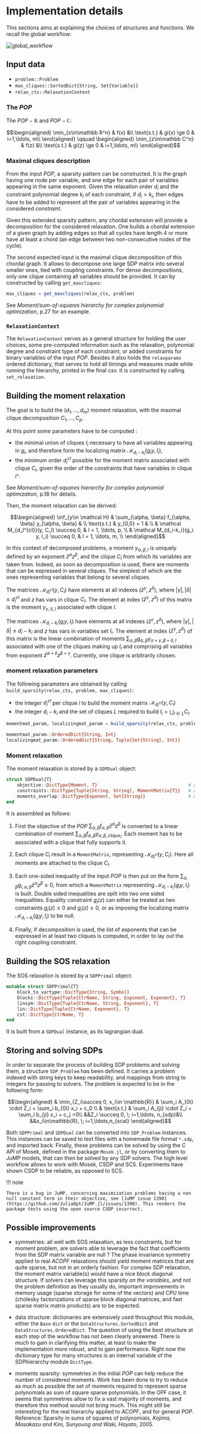 # Implementation details

This sections aims at explaining the choices of structures and functions. We recall the global workflow:

![global_workflow](../images/hierarchy_workflow.png)

## Input data

- `problem::Problem`
- `max_cliques::SortedDict{String, Set{Variable}}`
- `relax_ctx::RelaxationContext`

### The $POP$

The $POP-\mathbb R$ and $POP-\mathbb C$:

```math
\begin{aligned}
\min_{x\in\mathbb R^n} & f(x) &\\
\text{s.t.} & gi(x) \ge 0 & i=1,\ldots, m\\
\end{aligned}
\qquad
\begin{aligned}
\min_{z\in\mathbb C^n} & f(z) &\\
\text{s.t.} & gi(z) \ge 0 & i=1,\ldots, m\\
\end{aligned}
```

### Maximal cliques description

From the input $POP$, a sparsity pattern can be constructed. It is the graph having one node per variable, and one edge for each pair of variables appearing in the same exponent. Given the relaxation order $d_i$ and the constraint polynomial degree $k_i$ of each constraint, if $d_i > k_i$, then edges have to be added to represent all the pair of variables appearing in the considered *constraint*.

Given this extended sparsity pattern, any chordal extension will provide a decomposition for the considered relaxation. One builds a chordal extension of a given graph by adding edges so that all cycles have length 4 or more have at least a chord (an edge between two non-consecutive nodes of the cycle).

The second expected input is the maximal clique decomposition of this chordal graph. It allows to decompose one large SDP matrix into several smaller ones, tied with coupling constraints. For dense decompositions, only one clique containing all variables should be provided. It can by constructed by calling `get_maxcliques`:

```julia
max_cliques = get_maxcliques(relax_ctx, problem)
```

See *Moment/sum-of-squares hierarchy for complex polynomial optimization*, p.27 for an example.

### `RelaxationContext`

The `RelaxationContext` serves as a general structure for holding the user choices, some pre-computed information such as the relaxation, polynomial degree and constraint type of each constraint, or added constraints for binary variables of the input $POP$. Besides it also holds the `relaxparams` ordered dictionary, that serves to hold all timings and measures made while running the hierarchy, printed in the final csv. It is constructed by calling `set_relaxation`.

## Building the moment relaxation

The goal is to build the $(d_1, \ldots, d_m)$ moment relaxation, with the maximal clique decomposition $C_1, \ldots, C_p$.

At this point some parameters have to be computed :

- the minimal union of cliques $I_i$ necessary to have all variables appearing in $g_i$, and therefore form the localizing matrix $\mathcal M_{d_i-k_i}(g_i y, I_i)$,
- the minimum order $d_i^{cl}$ possible for the moment matrix associated with clique $C_i$, given the order of the constraints that have variables in clique $i$^.

See *Moment/sum-of-squares hierarchy for complex polynomial optimization*, p.18 for details.

Then, the moment relaxation can be derived:

```math
\begin{aligned}
\inf_{y\in \mathcal H} & \sum_{\alpha, \beta} f_{\alpha, \beta} y_{\alpha, \beta} & \\
\text{s.t.}            & y_{0,0} = 1 & \\
                       & \mathcal M_{d_l^{cl}}(y, C_l) \succeq 0, & l = 1, \ldots, p, \\
                       & \mathcal M_{d_i-k_i}(g_i y, I_i) \succeq 0, & l = 1, \ldots, m, \\
\end{aligned}
```

In this context of decomposed problems, a moment $y_{\alpha, \beta, l}$ is uniquely defined by an exponent $\bar{z}^\alpha z^\beta$, and the clique $C_l$ from which its variables are taken from. Indeed, as soon as decomposition is used, there are moments that can be expressed in several cliques. The simplest of which are the ones representing variables that belong to several cliques.

The matrices $\mathcal M_{d_l^{cl}}(y, C_l)$ have elements at all indexes $(\bar{z}^\gamma, z^\delta)$, where $|\gamma|, |\delta| \le d_l^{cl}$ and $z$ has vars in clique $C_l$. The element at index $(\bar{z}^\gamma, z^\delta)$ of this matrix is the moment $y_{\gamma, \delta, l}$ associated with clique $l$.

The matrices $\mathcal M_{d_i-k_i}(g_i y, I_i)$ have elements at all indexes $(\bar{z}^\gamma, z^\delta)$, where $|\gamma|, |\delta| \le d_i-k_i$ and $z$ has vars in variables set $I_i$. The element at index $(\bar{z}^\gamma, z^\delta)$ of this matrix is the linear combination of moments $\sum_{\alpha, \beta} g_{\alpha, \beta} y_{\alpha+\gamma, \beta+\delta, l}$ associated with one of the cliques making up $I_i$ and comprising all variables from exponent $\bar{z}^{\alpha+\delta} z^{\beta+\gamma}$. Currently, one clique is arbitrarily chosen.

### moment relaxation parameters

The following parameters are obtained by calling `build_sparsity(relax_ctx, problem, max_cliques)`:

- the integer $d_i^{cl}$ per clique $i$ to build the moment matrix $\mathcal M_{d_i^{cl}}(y, C_i)$
- the integer $d_i - k_i$ and the set of cliques $L$ required to build $I_i = \bigcup_{l\in L} C_l$.

```julia
momentmat_param, localizingmat_param = build_sparsity(relax_ctx, problem, max_cliques)

momentmat_param::OrderedDict{String, Int}
localizingmat_param::OrderedDict{String, Tuple{Set{String}, Int}}
```

### Moment relaxation

The moment relaxation is stored by a `SDPDual` object:

```julia
struct SDPDual{T}
    objective::DictType{Moment, T}                                  # A linear comb. of moments, to be maximized
    constraints::DictType{Tuple{String, String}, MomentMatrix{T}}   # A set of moment matrices, either SDP or Null. A constraint (`key[1]`) can be split on several cliques (`key[2]`)
    moments_overlap::DictType{Exponent, Set{String}}                # A set of clique per exponent, describing coupling constraints
end
```

It is assembled as follows:

1. First the objective of the $POP$ $\sum_{\alpha, \beta} f_{\alpha, \beta} \bar{z}^\alpha z^\beta$ is converted to a linear combination of moment $\sum_{\alpha, \beta} f_{\alpha, \beta} y_{\alpha, \beta, clique_i}$. Each moment has to be associated with a clique that fully supports it.

2. Each clique $C_l$ result in a `MomentMatrix`, representing $\mathcal M_{d_l^{cl}}(y, C_l)$. Here all moments are attached to the clique $C_l$.

3. Each one-sided inequality of the input $POP$ is then put on the form $\sum_{\alpha, \beta} g_{i, \alpha, \beta} \bar{z}^\alpha z^\beta \ge 0$, from which a `MomentMatrix` representing $\mathcal M_{d_i-k_i}(g_i y, I_i)$ is built. Double sided inequalities are split into two one sided inequalities.
    Equality constraint $g_i(z)$ can either be treated as two constraints $g_i(z) \le 0$ and $g_i(z) \ge 0$, or as imposing the localizing matrix $\mathcal M_{d_i-k_i}(g_i y, I_i)$ to be null.

4. Finally, if decomposition is used, the list of exponents that can be expressed in at least two cliques is computed, in order to lay out the right coupling constraint.

## Building the SOS relaxation

The SOS relaxation is stored by a `SDPPrimal` object:

```julia
mutable struct SDPPrimal{T}
    block_to_vartype::DictType{String, Symbol}                          # Either :SDP, :Sym, :SDPC, :SymC
    blocks::DictType{Tuple{CtrName, String, Exponent, Exponent}, T}     # (constraintname, block_name, γ, δ) -> coeff
    linsym::DictType{Tuple{CtrName, String, Exponent}, T}               # (constraintname, block_name, var) -> coeff
    lin::DictType{Tuple{CtrName, Exponent}, T}                          # (constraintname, var) -> coeff
    cst::DictType{CtrName, T}                                           #  constraintname -> coeff
end
```

It is built from a `SDPDual` instance, as its lagrangian dual.

## Storing and solving SDPs

In order to separate the process of building SDP problems and solving them, a structure `SDP_Problem` has been defined. It carries a problem indexed with string keys to keep readability, and mappings from string to integers for passing to solvers. The problem is expected to be in the following form:

```math
\begin{aligned}
& \min_{Z_i\succeq 0, x_i\in \mathbb{R}}
& \sum_i A_{0i} \cdot Z_i + \sum_i b_{0i} x_i + c_0 \\
& \text{s.t.}
& \sum_i A_{ji} \cdot Z_i + \sum_i b_{ji} x_i + c_j =0\\
&&Z_i \succeq 0, \; i=1,\ldots, n_{sdp}&\\
&&x_i\in\mathbb{R}, \; i=1,\ldots,n_{scal}
\end{aligned}
```

Both `SDPPrimal` and `SDPDual` can be converted into `SDP_Problem` instances. This instances can be saved to text files with a homemade file format `*.sdp`, and imported back. Finally, these problems can be solved by using the C API of Mosek, defined in the package `Mosek.jl`, or by converting them to JuMP models, that can then be solved by any SDP solvers. The high level workflow allows to work with Mosek, CSDP and SCS. Experiments have shown CSDP to be reliable, as opposed to SCS.

!!! note

    There is a bug in JuMP, concerning maximization problems having a non null constant term in their objective, see [JuMP issue 1390](https://github.com/JuliaOpt/JuMP.jl/issues/1390). This renders the package tests using the open source CSDP incorrect.

## Possible improvements

- symmetries: all well with SOS relaxation, as less constraints, but for moment problem, are solvers able to leverage the fact that coefficients from the SDP matrix variable are null ? The phase invariance symmetry applied to real $ACOPF$ relaxations should yield moment matrices that are quite sparse, but not in an orderly fashion. For complex SDP relaxation, the moment matrix variable(s) would have a nice block diagonal structure. If solvers can leverage this sparsity *on the variables*, and not the problem definition as they usually do, important improvements in memory usage (sparse storage for some of the vectors) and CPU time (cholesky factorizations of sparse block diagonal matrices, and fast sparse matrix matrix products) are to be expected.

- data structure: dictionaries are extensively used throughout this module, either the `Base` `dict` or the `DataStructures.SortedDict` and `DataStructures.OrderedDict`. The question of using the best structure at each step of the workflow has not been clearly answered. There is much to gain in clarifying this matter, at least to make the implementation more robust, and to gain performance. Right now the dictionary type for many structures is an internal variable of the SDPhierarchy module `DictType`.

- moments sparsity: symmetries in the initial $POP$ can help reduce the number of considered moments. Work has been done to try to reduce as much as possible the set of moments required to represent sparse polynomials as sum of square sparse polynomials. In the OPF case, it seems that symmetries allow to fix a vast majority of moments, and therefore this method would not bring much. This might still be interesting for the real hierarchy applied to $ACOPF$, and for general $POP$.
    Reference: Sparsity in sums of squares of polynomials, *Kojima, Masakazu and Kim, Sunyoung and Waki, Hayato*, 2005.
